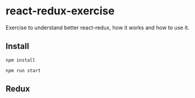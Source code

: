 # react-redux-exercise
Exercise to understand better react-redux, how it works and how to use it.

## Install
`npm install`

`npm run start`

## Redux


